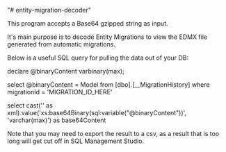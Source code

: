 "# entity-migration-decoder" 

This program accepts a Base64 gzipped string as input. 

It's main purpose is to decode Entity Migrations to view the EDMX file generated from automatic migrations.

Below is a useful SQL query for pulling the data out of your DB:

declare @binaryContent varbinary(max);

select @binaryContent = Model
from [dbo].[__MigrationHistory]
where migrationId = 'MIGRATION_ID_HERE'

select cast('' as xml).value('xs:base64Binary(sql:variable("@binaryContent"))',
'varchar(max)') as base64Content

Note that you may need to export the result to a csv, as a result that is too long will get cut off in SQL Management Studio.